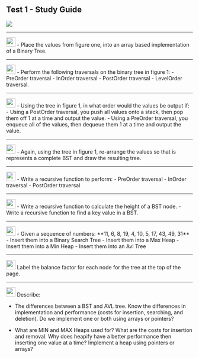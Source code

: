 ## Test 1 - Study Guide

![](https://cl.ly/pf4H/Image%202018-02-20%20at%2012.00.05%20PM.png)

---
<img src="http://cs.mwsu.edu/~griffin/images/one.png" width=25px>
- Place the values from figure one, into an array based implementation of a Binary Tree.

---
<img src="http://cs.mwsu.edu/~griffin/images/two.png" width=25px>
- Perform the following traversals on the binary tree in figure 1:
    - PreOrder traversal
    - InOrder traversal
    - PostOrder traversal
    - LevelOrder traversal.

---
<img src="http://cs.mwsu.edu/~griffin/images/three.png" width=25px>
- Using the tree in figure 1, in what order would the values be output if:
    - Using a PostOrder traversal, you push all values onto a stack, then pop them off 1 at a time and output the value.
    - Using a PreOrder traversal, you enqueue all of the values, then dequeue them 1 at a time and output the value.

---
<img src="http://cs.mwsu.edu/~griffin/images/four.png" width=25px>
- Again, using the tree in figure 1, re-arrange the values so that is represents a complete BST and draw the resulting tree.

---
<img src="http://cs.mwsu.edu/~griffin/images/five.png" width=25px>
- Write a recursive function to perform:
    - PreOrder traversal
    - InOrder traversal
    - PostOrder traversal

---
<img src="http://cs.mwsu.edu/~griffin/images/six.png" width=25px>
- Write a recursive function to calculate the height of a BST node.
- Write a recursive function to find a key value in a BST.

---
<img src="http://cs.mwsu.edu/~griffin/images/seven.png" width=25px>
- Given a sequence of numbers: **11, 6, 8, 19, 4, 10, 5, 17, 43, 49, 31**
    - Insert them into a Binary Search Tree
    - Insert them into a Max Heap
    - Insert them into a Min Heap
    - Insert them into an Avl Tree

---
<img src="http://cs.mwsu.edu/~griffin/images/eight.png" width=25px>
Label the balance factor for each node for the tree at the top of the page.

---
<img src="http://cs.mwsu.edu/~griffin/images/nine.png" width=25px>
Describe:

- The differences between a BST and AVL tree. Know the differences in implementation and performance (costs for insertion, searching, and deletion). Do we implement one or both using arrays or pointers?

- What are MIN and MAX Heaps used for? What are the costs for insertion and removal. Why does heapify have a better performance then inserting one value at a time? Implement a heap using pointers or arrays?
    
